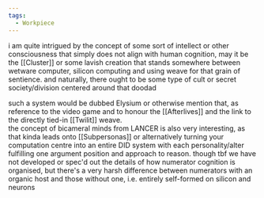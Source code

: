 ```yaml
---
tags:
  - Workpiece
---
```

i am quite intrigued by the concept of some sort of intellect or other consciousness that simply does not align with human cognition, may it be the [[Cluster]] or some lavish creation that stands somewhere between wetware computer, silicon computing and using weave for that grain of sentience.
and naturally, there ought to be some type of cult or secret society/division centered around that doodad 

such a system would be dubbed Elysium or otherwise mention that, as reference to the video game and to honour the [[Afterlives]] and the link to the directly tied-in [[Twilit]] weave.  
the concept of bicameral minds from LANCER is also very interesting, as that kinda leads onto [[Subpersonas]] or alternatively turning your computation centre into an entire DID system with each personality/alter fulfilling one argument position and approach to reason. 
though tbf we have not developed or spec'd out the details of how numerator cognition is organised, but there's a very harsh difference between numerators with an organic host and those without one, i.e. entirely self-formed on silicon and neurons

